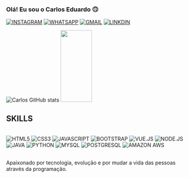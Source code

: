 ### Olá! Eu sou o Carlos Eduardo 🙃

[![INSTAGRAM](https://img.shields.io/badge/Instagram-E4405F?style=for-the-badge&logo=instagram&logoColor=white)](https://www.instagram.com/carlos_eduardo_t.i?utm_source=ig_web_button_share_sheet&igsh=ZDNlZDc0MzIxNw==)
[![WHATSAPP](https://img.shields.io/badge/WhatsApp-25D366?style=for-the-badge&logo=whatsapp&logoColor=white)](https://web.whatsapp.com/)
[![GMAIL](https://img.shields.io/badge/Gmail-D14836?style=for-the-badge&logo=gmail&logoColor=white)](c3eslima@gmail.com)
[![LINKDIN](https://img.shields.io/badge/LinkedIn-0077B5?style=for-the-badge&logo=linkedin&logoColor=white)](https://www.linkedin.com/in/carlos-eduardo-s-lima-2347ab2b3)

![Carlos GitHub stats](https://github-readme-stats.vercel.app/api?username=cadu06&theme=jolly&show_icons=true)
<img width="41%" height="195px" src="https://github-readme-stats.vercel.app/api/top-langs/?username=cadu06&layout=compact&hide_border=true&title_color=fff&text_color=ffff&bg_color=0d1117" />

## SKILLS

<div style="display: inline_block"><br />
  <img aling="center" alt="HTML5" src="https://img.shields.io/badge/HTML5-E34F26?style=for-the-badge&logo=html5&logoColor=white" />
  <img aling="center" alt="CSS3" src="https://img.shields.io/badge/CSS3-1572B6?style=for-the-badge&logo=css3&logoColor=white" />
  <img aling="center" alt="JAVASCRIPT" src="https://img.shields.io/badge/JavaScript-323330?style=for-the-badge&logo=javascript&logoColor=F7DF1E" />
  <img aling="center" alt="BOOTSTRAP" src="https://img.shields.io/badge/Bootstrap-563D7C?style=for-the-badge&logo=bootstrap&logoColor=white" />
  <img aling="center" alt="VUE.JS" src="https://img.shields.io/badge/Vue.js-35495E?style=for-the-badge&logo=vue.js&logoColor=4FC08D" />
  <img aling="center" alt="NODE.JS" src="https://img.shields.io/badge/Node.js-43853D?style=for-the-badge&logo=node.js&logoColor=white" />
  <img aling="center" alt="JAVA" src="https://img.shields.io/badge/Java-ED8B00?style=for-the-badge&logo=openjdk&logoColor=white" />
  <img aling="center" alt="PYTHON" src="https://img.shields.io/badge/Python-14354C?style=for-the-badge&logo=python&logoColor=white" />
  <img aling="center" alt="MYSQL" src="https://img.shields.io/badge/MySQL-00000F?style=for-the-badge&logo=mysql&logoColor=white" />
  <img aling="center" alt="POSTGRESQL" src="https://img.shields.io/badge/PostgreSQL-316192?style=for-the-badge&logo=postgresql&logoColor=white" />
  <img aling="center" alt="AMAZON AWS" src="https://img.shields.io/badge/Amazon_AWS-232F3E?style=for-the-badge&logo=amazon-aws&logoColor=white" />
</div><br />

Apaixonado por tecnologia, evolução e por mudar a vida das pessoas através da programação.

